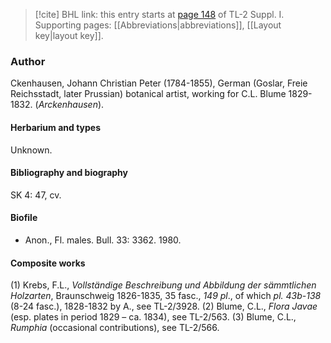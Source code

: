 > [!cite] BHL link: this entry starts at [page 148](https://www.biodiversitylibrary.org/item/103858#page/160/mode/1up) of TL-2 Suppl. I.
> Supporting pages: [[Abbreviations|abbreviations]], [[Layout key|layout key]].

### Author

Ckenhausen, Johann Christian Peter (1784-1855), German (Goslar, Freie Reichsstadt, later Prussian) botanical artist, working for C.L. Blume 1829-1832. (*Arckenhausen*).

#### Herbarium and types

Unknown.

#### Bibliography and biography

SK 4: 47, cv.

#### Biofile

- Anon., Fl. males. Bull. 33: 3362. 1980.

#### Composite works

(1) Krebs, F.L., *Vollständige Beschreibung und Abbildung der sämmtlichen Holzarten*, Braunschweig 1826-1835, 35 fasc., *149 pl*., of which *pl. 43b-138* (8-24 fasc.), 1828-1832 by A., see TL-2/3928.
(2) Blume, C.L., *Flora Javae* (esp. plates in period 1829 – ca. 1834), see TL-2/563.
(3) Blume, C.L., *Rumphia* (occasional contributions), see TL-2/566.

